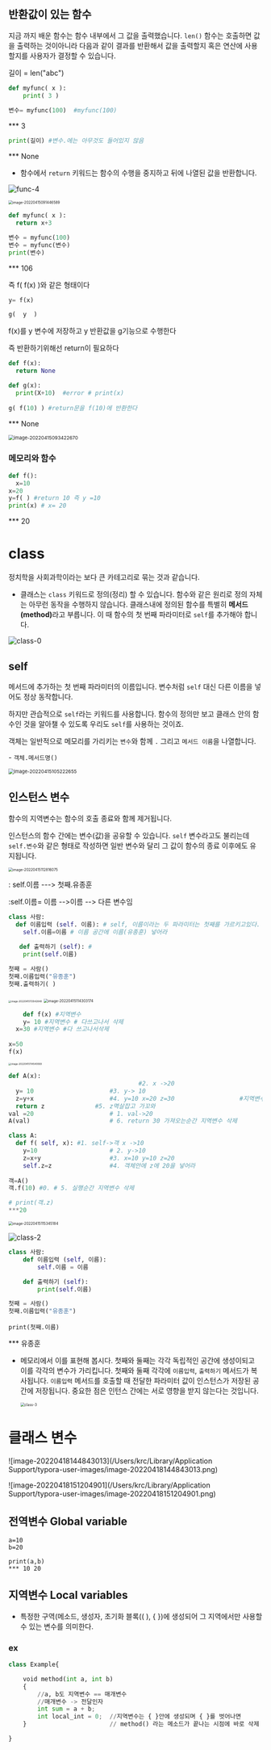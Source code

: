 ## 반환값이 있는 함수

지금 까지 배운 함수는 함수 내부에서 그 값을 출력했습니다. `len()` 함수는 호출하면 값을 출력하는 것이아니라 다음과 같이 결과를 반환해서 값을 출력할지 혹은 연산에 사용할지를 사용자가 결정할 수 있습니다. 



 길이 = len("abc")



~~~python
def myfunc( x ):
    print( 3 )
    
변수= myfunc(100)  #myfunc(100) 
~~~

*** 3

~~~python
print(길이) #변수.에는 아무것도 들어있지 않음
~~~

*** None



* 함수에서 `return` 키워드는 함수의 수행을 중지하고 뒤에 나열된 값을 반환합니다. 

![func-4](https://i.ibb.co/Fm44F21/func-4.png)



<img src="/Users/krc/Library/Application Support/typora-user-images/image-20220415091446589.png" alt="image-20220415091446589" style="zoom:50%;" />

~~~python
def myfunc( x ):
  return x+3		

변수 = myfunc(100)
변수 = myfunc(변수)
print(변수)
~~~

*** 106

즉 f(    f(x)    )와 같은 형태이다



~~~python
y= f(x)

g(  y  )
~~~

f(x)를 y 변수에 저장하고 y 반환값을 g기능으로 수행한다

즉 반환하기위해선 return이 필요하다



~~~python
def f(x):
  return None 

def g(x):
  print(X+10)  #error # print(x) 
   
g( f(10) ) #return문을 f(10)에 반환한다
~~~

*** None



<img src="/Users/krc/Library/Application Support/typora-user-images/image-20220415093422670.png" alt="image-20220415093422670" style="zoom: 67%;" />



### 메모리와 함수

~~~python
def f():
  x=10
x=20
y=f( ) #return 10 즉 y =10
print(x) # x= 20
~~~

*** 20



# class

정치학을 사회과학이라는 보다 큰 카테고리로 묶는 것과 같습니다. 

* 클래스는 `class` 키워드로 정의(정리) 할 수 있습니다. 함수와 같은 원리로 정의 자체는 아무런 동작을 수행하지 않습니다. 클래스내에 정의된 함수를 특별히 <b>메서드(method)</b>라고 부릅니다. 이 때 함수의 첫 번째 파라미터로 `self`를 추가해야 합니다. 

![class-0](https://i.ibb.co/2MgSYz7/class-0.png)





##  self

메서드에 추가하는 첫 번째 파라미터의 이름입니다. 변수처럼 `self` 대신 다른 이름을 넣어도 정상 동작합니다. 

하지만 관습적으로 `self`라는 키워드를 사용합니다. 함수의 정의만 보고 클래스 안의 함수인 것을 알아챌 수 있도록 우리도 `self`를 사용하는 것이죠.

객체는 일반적으로 메모리를 가리키는 `변수`와 함께 `.` 그리고 `메서드 이름`을 나열합니다.   

\- `객체.메서드명()`





<img src="/Users/krc/Library/Application Support/typora-user-images/image-20220415105222655.png" alt="image-20220415105222655" style="zoom:67%;" />

## 인스턴스 변수

함수의 지역변수는 함수의 호출 종료와 함께 제거됩니다. 

인스턴스의 함수 간에는 변수(값)을 공유할 수 있습니다. `self` 변수라고도 불리는데 `self.변수`와 같은 형태로 작성하면 일반 변수와 달리 그 값이 함수의 종료 이후에도 유지됩니다. 



<img src="/Users/krc/Library/Application Support/typora-user-images/image-20220415112816075.png" alt="image-20220415112816075" style="zoom:50%;" />

: self.이름 ---> 첫째.유종훈

:self.이름= 이름 -->이름 --> 다른 변수임

~~~ python
class 사람:
  def 이름입력 (self. 이름): # self, 이름이라는 두 파라미터는 첫째를 가르키고있다.
    self.이름=이름 # 이름 공간에 이름(유종훈) 넣어라
    
   def 출력하기 (self): # 
    print(self.이름)

첫째 = 사람()    
첫째.이름입력("유종훈") 
첫째.출력하기( )
~~~



<img src="/Users/krc/Library/Application Support/typora-user-images/image-20220415113542848.png" alt="image-20220415113542848" style="zoom:33%;" />



<img src="/Users/krc/Library/Application Support/typora-user-images/image-20220415114303174.png" alt="image-20220415114303174" style="zoom:50%;" />

~~~python
	def f(x) #지역변수
	y= 10 #지역변수 # 다쓰고나서 삭제
  x=30 #지역변수 #다 쓰고나서삭제
  
x=50 
f(x)
~~~

 <img src="/Users/krc/Library/Application Support/typora-user-images/image-20220415114540069.png" alt="image-20220415114540069" style="zoom: 33%;" />

~~~python
def A(x):				 	
 									#2. x ->20									#지역변수
  y= 10 					#3. y-> 10									#지역변수
  z=y+x 					#4. y=10 x=20 z=30					#지역변수
  return z			 	#5. z멱살잡고 가꼬와
val =20 					# 1. val->20  
A(val) 						# 6. return 30 가져오는순간 지역변수 삭제
~~~



~~~python
class A:
  def f( self, x): #1. self->객 x ->10
    y=10 					# 2. y->10
    z=x+y					#3. x=10 y=10 z=20
    self.z=z				#4. 객체안에 z에 20을 넣어라 
    
객=A()
객.f(10) #0. # 5. 실행순간 지역변수 삭제

# print(객.z)
***20
~~~

<img src="/Users/krc/Library/Application Support/typora-user-images/image-20220415115345184.png" alt="image-20220415115345184" style="zoom:50%;" />



![class-2](https://i.ibb.co/SsjQHdd/class-2.png)



~~~python
class 사람:
    def 이름입력 (self, 이름):
        self.이름 = 이름

    def 출력하기 (self):
        print(self.이름)

첫째 = 사람()
첫째.이름입력("유종훈")
~~~

~~~
print(첫째.이름)
~~~

*** 유종훈



* 메모리에서 이를 표현해 봅시다. 첫째와 둘째는 각각 독립적인 공간에 생성이되고 이를 각각의 변수가 가리킵니다. 첫째와 둘째 각각에 `이름입력`, `출력하기` 메서드가 복사됩니다. `이름입력` 메서드를 호출할 때 전달한 파라미터 값이 인스턴스가 저장된 공간에 저장됩니다. 중요한 점은 인턴스 간에는 서로 영향을 받지 않는다는 것입니다.

   <img src="https://i.ibb.co/thvWjLv/class-3.png" alt="class-3" style="zoom: 50%;" />





# 클래스 변수





![image-20220418144843013](/Users/krc/Library/Application Support/typora-user-images/image-20220418144843013.png)



![image-20220418151204901](/Users/krc/Library/Application Support/typora-user-images/image-20220418151204901.png)



## 전역변수 Global variable

~~~
a=10
b=20

print(a,b)
*** 10 20
~~~





## 지역변수 Local variables

- 특정한 구역(메소드, 생성자, 초기화 블록(( ), { })에 생성되어 그 지역에서만 사용할 수 있는 변수를 의미한다.

### ex

```python
class Example{

    void method(int a, int b)
    {
        //a, b도 지역변수 == 매개변수
        //매개변수 -> 전달인자
        int sum = a + b;
        int local_int = 0;  //지역변수는 { }안에 생성되며 { }를 벗어나면
    }                       // method() 라는 메소드가 끝나는 시점에 바로 삭제

}
```

